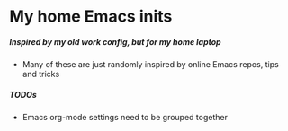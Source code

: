 # My home Emacs inits
##### Inspired by my old work config, but for my home laptop
- Many of these are just randomly inspired by online Emacs repos, tips and tricks






##### TODOs
- Emacs org-mode settings need to be grouped together


